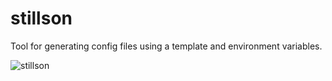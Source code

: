stillson
========

Tool for generating config files using a template and environment variables.

![stillson](http://1.bp.blogspot.com/_AvVpqOzoWTg/S9pBbn9mRzI/AAAAAAAAAEo/o776hC6OBRc/s1600/pipewrench_00.jpg)


